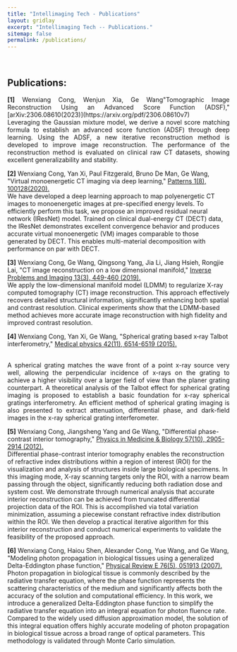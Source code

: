 ```yaml
---
title: "Intellimaging Tech - Publications"
layout: gridlay
excerpt: "Intellimaging Tech -- Publications."
sitemap: false
permalink: /publications/
---
```

<br/>

## Publications:

<p style="text-align: justify;">
<b>[1]</b> Wenxiang Cong, Wenjun Xia, Ge Wang"Tomographic Image Reconstruction Using an Advanced Score Function (ADSF)," [arXiv:2306.08610(2023)](https://arxiv.org/pdf/2306.08610v7)
<br />Leveraging the Gaussian mixture model, we derive a novel score matching formula to establish an advanced score function (ADSF) through deep learning. Using the ADSF, a new iterative reconstruction method is developed to improve image reconstruction. The performance of the reconstruction method is evaluated on clinical raw CT datasets, showing excellent generalizability and stability.
  

<b>[2]</b> Wenxiang Cong, Yan Xi, Paul Fitzgerald, Bruno De Man, Ge Wang, "Virtual monoenergetic CT imaging via deep learning," [Patterns 1(8), 100128(2020).](https://www.cell.com/patterns/fulltext/S2666-3899(20)30169-0)
<br />We have developed a deep learning approach to map polyenergetic CT images to monoenergetic images at pre-specified energy levels. To efficiently perform this task, we propose an improved residual neural network (IResNet) model. Trained on clinical dual-energy CT (DECT) data, the IResNet demonstrates excellent convergence behavior and produces accurate virtual monoenergetic (VM) images comparable to those generated by DECT. This enables multi-material decomposition with performance on par with DECT.

<b>[3]</b> Wenxiang Cong, Ge Wang, Qingsong Yang, Jia Li, Jiang Hsieh, Rongjie Lai, "CT image reconstruction on a low dimensional manifold," [Inverse Problems and Imaging 13(3), 449-460 (2019).](https://pmc.ncbi.nlm.nih.gov/articles/PMC9674026)
<br />We apply the low-dimensional manifold model (LDMM) to regularize X-ray computed tomography (CT) image reconstruction. This approach effectively recovers detailed structural information, significantly enhancing both spatial and contrast resolution. Clinical experiments show that the LDMM-based method achieves more accurate image reconstruction with high fidelity and improved contrast resolution.

<b>[4]</b> Wenxiang Cong, Yan Xi, Ge Wang, "Spherical grating based x‐ray Talbot interferometry," [Medical physics 42(11), 6514-6519 (2015).](https://aapm.onlinelibrary.wiley.com/doi/abs/10.1118/1.4933195)
<p style="text-align: justify;"><br />A spherical grating matches the wave front of a point x-ray source very well, allowing the perpendicular incidence of x-rays on the grating to achieve a higher visibility over a larger field of view than the planer grating counterpart. A theoretical analysis of the Talbot effect for spherical grating imaging is proposed to establish a basic foundation for x-ray spherical gratings interferometry. An efficient method of spherical grating imaging is also presented to extract attenuation, differential phase, and dark-field images in the x-ray spherical grating interferometer.
<br />


<b>[5]</b> Wenxiang Cong, Jiangsheng Yang and Ge Wang, "Differential phase-contrast interior tomography," [Physics in Medicine & Biology 57(10), 2905-2914 (2012).](https://iopscience.iop.org/article/10.1088/0031-9155/57/10/2905)
<br />Differential phase-contrast interior tomography enables the reconstruction of refractive index distributions within a region of interest (ROI) for the visualization and analysis of structures inside large biological specimens. In this imaging mode, X-ray scanning targets only the ROI, with a narrow beam passing through the object, significantly reducing both radiation dose and system cost. We demonstrate through numerical analysis that accurate interior reconstruction can be achieved from truncated differential projection data of the ROI. This is accomplished via total variation minimization, assuming a piecewise constant refractive index distribution within the ROI. We then develop a practical iterative algorithm for this interior reconstruction and conduct numerical experiments to validate the feasibility of the proposed approach.
<br />

<b>[6]</b> Wenxiang Cong, Haiou Shen, Alexander Cong, Yue Wang, and Ge Wang, "Modeling photon propagation in biological tissues using a generalized Delta-Eddington phase function," [Physical Review E 76(5), 051913 (2007).]( https://journals.aps.org/pre/abstract/10.1103/PhysRevE.76.051913)
<br />Photon propagation in biological tissue is commonly described by the radiative transfer equation, where the phase function represents the scattering characteristics of the medium and significantly affects both the accuracy of the solution and computational efficiency. In this work, we introduce a generalized Delta-Eddington phase function to simplify the radiative transfer equation into an integral equation for photon fluence rate. Compared to the widely used diffusion approximation model, the solution of this integral equation offers highly accurate modeling of photon propagation in biological tissue across a broad range of optical parameters. This methodology is validated through Monte Carlo simulation.
</p>








